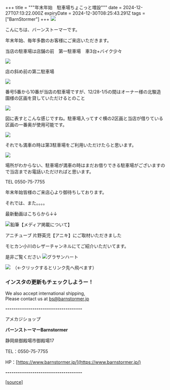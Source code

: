 +++
title = """年末年始　駐車場ちょこっと増設"""
date = 2024-12-27T07:13:22.000Z
expiryDate = 2024-12-30T08:25:43.291Z
tags = ["BarnStormer"]
+++
[![](https://stat.ameba.jp/user_images/20231023/16/barnstormer-go/b2/03/p/o0420015015354743273.png)](https://ameblo.jp/barnstormer-go/entry-12825670498.html)

こんにちは、バーンストーマーです。

年末年始、毎年多数のお客様にご来店いただきます。

当店の駐車場は店舗の前　第一駐車場　車3台+バイク少々

[![](https://stat.ameba.jp/user_images/20241227/16/barnstormer-go/3a/da/j/o0466070015526342127.jpg)](https://stat.ameba.jp/user_images/20241227/16/barnstormer-go/3a/da/j/o0466070015526342127.jpg)

店の斜め前の第二駐車場　

[![](https://stat.ameba.jp/user_images/20241227/16/barnstormer-go/34/5b/j/o0466070015526342130.jpg)](https://stat.ameba.jp/user_images/20241227/16/barnstormer-go/34/5b/j/o0466070015526342130.jpg)

番号5番から10番が当店の駐車場ですが、12/28-1/5の間はオーナー様の北駿造園様の区画を貸していただけるとのこと

[![](https://stat.ameba.jp/user_images/20241227/16/barnstormer-go/e7/f8/j/o0466070015526342133.jpg)](https://stat.ameba.jp/user_images/20241227/16/barnstormer-go/e7/f8/j/o0466070015526342133.jpg)

図に表すとこんな感じですね。駐車場入ってすぐ横の2区画と当店が借りている区画の一番奥が使用可能です。

[![](https://stat.ameba.jp/user_images/20241227/16/barnstormer-go/d4/25/j/o0563070015526342136.jpg)](https://stat.ameba.jp/user_images/20241227/16/barnstormer-go/d4/25/j/o0563070015526342136.jpg)

それでも満車の時は第3駐車場をご利用いただけたらと思います。

[![](https://stat.ameba.jp/user_images/20241227/16/barnstormer-go/64/8f/j/o0466070015526342132.jpg)](https://stat.ameba.jp/user_images/20241227/16/barnstormer-go/64/8f/j/o0466070015526342132.jpg)

場所がわからない、駐車場が満車の時はまだお借りできる駐車場がございますので当店までお電話いただければと思います。

TEL 0550-75-7755

年末年始皆様のご来店心より御待ちしております。

それでは、また。。。。

最新動画はこちらから↓↓

![鉛筆](https://stat100.ameba.jp/blog/ucs/img/char/char3/519.png)【メディア掲載について】

アニチューブ 片野英児【アニキ】にご取材いただきました

モヒカン小川のレザーチャンネルにてご紹介いただいてます。

是非ご覧ください ![グラサンハート](https://stat100.ameba.jp/blog/ucs/img/char/char3/148.png)

[![](https://stat.ameba.jp/user_images/20230412/16/barnstormer-go/6a/23/p/o0108010815269242493.png)](https://www.instagram.com/barnstormer_daily/)　（←クリックするとリンク先へ飛べます）

### インスタの更新もチェックしようー！

We also accept international shipping,  
Please contact us at bs@barnstormer.jp

**\-------------------------------------**

アメカジショップ

**バーンストーマーBarnstormer**

静岡県御殿場市御殿場17

TEL：0550-75-7755

HP：[https://www.barnstormer.jp/](https://www.barnstormer.jp/)

**\-------------------------------------**

[[source]](https://ameblo.jp/barnstormer-go/entry-12880186132.html)
